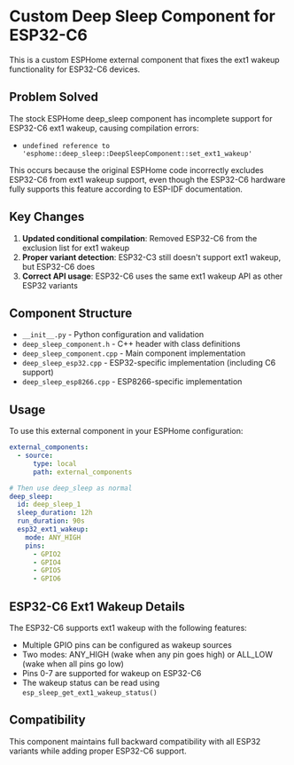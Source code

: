 # Custom Deep Sleep Component for ESP32-C6

This is a custom ESPHome external component that fixes the ext1 wakeup functionality for ESP32-C6 devices.

## Problem Solved

The stock ESPHome deep_sleep component has incomplete support for ESP32-C6 ext1 wakeup, causing compilation errors:
- `undefined reference to 'esphome::deep_sleep::DeepSleepComponent::set_ext1_wakeup'`

This occurs because the original ESPHome code incorrectly excludes ESP32-C6 from ext1 wakeup support, even though the ESP32-C6 hardware fully supports this feature according to ESP-IDF documentation.

## Key Changes

1. **Updated conditional compilation**: Removed ESP32-C6 from the exclusion list for ext1 wakeup
2. **Proper variant detection**: ESP32-C3 still doesn't support ext1 wakeup, but ESP32-C6 does
3. **Correct API usage**: ESP32-C6 uses the same ext1 wakeup API as other ESP32 variants

## Component Structure

- `__init__.py` - Python configuration and validation
- `deep_sleep_component.h` - C++ header with class definitions
- `deep_sleep_component.cpp` - Main component implementation
- `deep_sleep_esp32.cpp` - ESP32-specific implementation (including C6 support)
- `deep_sleep_esp8266.cpp` - ESP8266-specific implementation

## Usage

To use this external component in your ESPHome configuration:

```yaml
external_components:
  - source:
      type: local
      path: external_components

# Then use deep_sleep as normal
deep_sleep:
  id: deep_sleep_1
  sleep_duration: 12h
  run_duration: 90s
  esp32_ext1_wakeup:
    mode: ANY_HIGH
    pins:
      - GPIO2
      - GPIO4
      - GPIO5
      - GPIO6
```

## ESP32-C6 Ext1 Wakeup Details

The ESP32-C6 supports ext1 wakeup with the following features:
- Multiple GPIO pins can be configured as wakeup sources
- Two modes: ANY_HIGH (wake when any pin goes high) or ALL_LOW (wake when all pins go low)
- Pins 0-7 are supported for wakeup on ESP32-C6
- The wakeup status can be read using `esp_sleep_get_ext1_wakeup_status()`

## Compatibility

This component maintains full backward compatibility with all ESP32 variants while adding proper ESP32-C6 support.